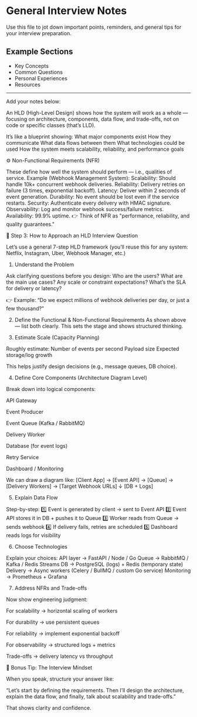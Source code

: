 # General Interview Notes

Use this file to jot down important points, reminders, and general tips for your interview preparation.

## Example Sections

- Key Concepts
- Common Questions
- Personal Experiences
- Resources

---
Add your notes below:

An HLD (High-Level Design) shows how the system will work as a whole — focusing on architecture, components, data flow, and trade-offs, not on code or specific classes (that’s LLD).

It’s like a blueprint showing:
What major components exist
How they communicate
What data flows between them
What technologies could be used
How the system meets scalability, reliability, and performance goals

⚙️ Non-Functional Requirements (NFR)

These define how well the system should perform — i.e., qualities of service.
Example (Webhook Management System):
Scalability: Should handle 10k+ concurrent webhook deliveries.
Reliability: Delivery retries on failure (3 times, exponential backoff).
Latency: Deliver within 2 seconds of event generation.
Durability: No event should be lost even if the service restarts.
Security: Authenticate every delivery with HMAC signature.
Observability: Log and monitor webhook success/failure metrics.
Availability: 99.9% uptime.
👉 Think of NFR as "performance, reliability, and quality guarantees."


🧭 Step 3: How to Approach an HLD Interview Question

Let’s use a general 7-step HLD framework (you’ll reuse this for any system: Netflix, Instagram, Uber, Webhook Manager, etc.)


1. Understand the Problem

Ask clarifying questions before you design:
Who are the users?
What are the main use cases?
Any scale or constraint expectations?
What’s the SLA for delivery or latency?

👉 Example:
“Do we expect millions of webhook deliveries per day, or just a few thousand?”


2. Define the Functional & Non-Functional Requirements
As shown above — list both clearly.
This sets the stage and shows structured thinking.


3. Estimate Scale (Capacity Planning)

Roughly estimate:
Number of events per second
Payload size
Expected storage/log growth

This helps justify design decisions (e.g., message queues, DB choice).


4. Define Core Components (Architecture Diagram Level)

Break down into logical components:

API Gateway

Event Producer

Event Queue (Kafka / RabbitMQ)

Delivery Worker

Database (for event logs)

Retry Service

Dashboard / Monitoring

We can draw a diagram like:
[Client App] → [Event API] → [Queue] → [Delivery Workers] → [Target Webhook URLs]
                                          ↓
                                      [DB + Logs]

5. Explain Data Flow

Step-by-step:
1️⃣ Event is generated by client → sent to Event API
2️⃣ Event API stores it in DB + pushes it to Queue
3️⃣ Worker reads from Queue → sends webhook
4️⃣ If delivery fails, retries are scheduled
5️⃣ Dashboard reads logs for visibility


6. Choose Technologies

Explain your choices:
API layer → FastAPI / Node / Go
Queue → RabbitMQ / Kafka / Redis Streams
DB → PostgreSQL (logs) + Redis (temporary state)
Delivery → Async workers (Celery / BullMQ / custom Go service)
Monitoring → Prometheus + Grafana

7. Address NFRs and Trade-offs

Now show engineering judgment:

For scalability → horizontal scaling of workers

For durability → use persistent queues

For reliability → implement exponential backoff

For observability → structured logs + metrics

Trade-offs → delivery latency vs throughput


🧠 Bonus Tip: The Interview Mindset

When you speak, structure your answer like:

“Let’s start by defining the requirements.
Then I’ll design the architecture, explain the data flow, and finally, talk about scalability and trade-offs.”

That shows clarity and confidence.